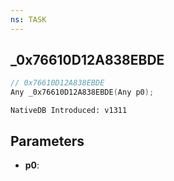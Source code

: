 ```yaml
---
ns: TASK
---
```

## _0x76610D12A838EBDE

```c
// 0x76610D12A838EBDE
Any _0x76610D12A838EBDE(Any p0);
```

```
NativeDB Introduced: v1311
```

## Parameters
* **p0**:

